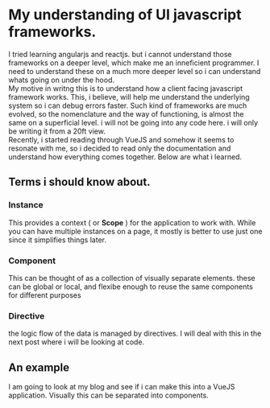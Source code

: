# My understanding of UI javascript frameworks.
I tried learning angularjs and reactjs. but i cannot understand those frameworks on a deeper level, which make me an inneficient programmer. I need to understand these on a much more deeper level so i can understand whats going on under the hood.   
My motive in writng this is to understand how a client facing javascript framework works. This, i believe, will help me understand the underlying system so i can debug errors faster. Such kind of frameworks are much evolved, so the nomenclature and the way of functioning, is almost the same on a superficial level. i will not be going into any code here. i will only be writing it from a 20ft view.  
Recently, i started reading through VueJS and somehow it seems to resonate with me, so i decided to read only the documentation and understand how everything comes together. Below are what i learned. 
## Terms i should know about.
### Instance
This provides a context ( or **Scope** ) for the application to work with. While you can have multiple instances on a page, it mostly is better to use just one since it simplifies things later.
### Component
This can be thought of as a collection of visually separate elements. these can be global or local, and flexibe enough to reuse the same components for different purposes 
### Directive
the logic flow of the data is managed by directives. I will deal with this in the next post where i will be looking at code.  
 
## An example 
I am going to look at my blog and see if i can make this into a VueJS application. Visually this can be separated into components. 

